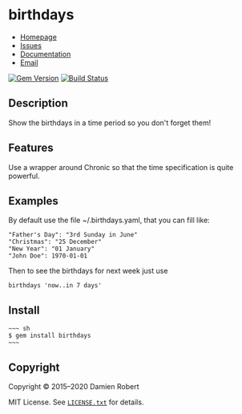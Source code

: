 # birthdays

* [Homepage](https://github.com/DamienRobert/birthdays#readme)
* [Issues](https://github.com/DamienRobert/birthdays/issues)
* [Documentation](http://rubydoc.info/gems/birthdays)
* [Email](mailto:Damien.Olivier.Robert+gems@gmail.com)

[![Gem Version](https://img.shields.io/gem/v/birthdays.svg)](https://rubygems.org/gems/birthdays)
[![Build Status](https://travis-ci.org/DamienRobert/birthdays.svg?branch=master)](https://travis-ci.org/DamienRobert/birthdays)

## Description

Show the birthdays in a time period so you don't forget them!

## Features

Use a wrapper around Chronic so that the time specification is quite
powerful.

## Examples

By default use the file ~/.birthdays.yaml, that you can fill like:

    "Father's Day": "3rd Sunday in June"
    "Christmas": "25 December"
    "New Year": "01 January"
    "John Doe": 1970-01-01

Then to see the birthdays for next week just use

    birthdays 'now..in 7 days'

## Install

    ~~~ sh
    $ gem install birthdays
    ~~~

## Copyright

Copyright © 2015–2020 Damien Robert

MIT License. See [`LICENSE.txt`](LICENSE.txt) for details.

